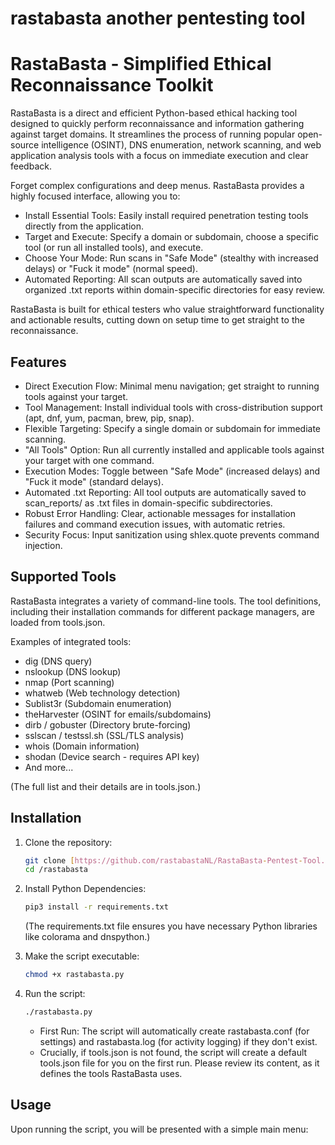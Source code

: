 # rastabasta another pentesting tool
# RastaBasta - Simplified Ethical Reconnaissance Toolkit

RastaBasta is a direct and efficient Python-based ethical hacking tool designed to quickly perform reconnaissance and information gathering against target domains. It streamlines the process of running popular open-source intelligence (OSINT), DNS enumeration, network scanning, and web application analysis tools with a focus on immediate execution and clear feedback.

Forget complex configurations and deep menus. RastaBasta provides a highly focused interface, allowing you to:

* Install Essential Tools: Easily install required penetration testing tools directly from the application.
* Target and Execute: Specify a domain or subdomain, choose a specific tool (or run all installed tools), and execute.
* Choose Your Mode: Run scans in "Safe Mode" (stealthy with increased delays) or "Fuck it mode" (normal speed).
* Automated Reporting: All scan outputs are automatically saved into organized .txt reports within domain-specific directories for easy review.

RastaBasta is built for ethical testers who value straightforward functionality and actionable results, cutting down on setup time to get straight to the reconnaissance.

## Features

* Direct Execution Flow: Minimal menu navigation; get straight to running tools against your target.
* Tool Management: Install individual tools with cross-distribution support (apt, dnf, yum, pacman, brew, pip, snap).
* Flexible Targeting: Specify a single domain or subdomain for immediate scanning.
* "All Tools" Option: Run all currently installed and applicable tools against your target with one command.
* Execution Modes: Toggle between "Safe Mode" (increased delays) and "Fuck it mode" (standard delays).
* Automated .txt Reporting: All tool outputs are automatically saved to scan_reports/ as .txt files in domain-specific subdirectories.
* Robust Error Handling: Clear, actionable messages for installation failures and command execution issues, with automatic retries.
* Security Focus: Input sanitization using shlex.quote prevents command injection.

## Supported Tools

RastaBasta integrates a variety of command-line tools. The tool definitions, including their installation commands for different package managers, are loaded from tools.json.

Examples of integrated tools:
* dig (DNS query)
* nslookup (DNS lookup)
* nmap (Port scanning)
* whatweb (Web technology detection)
* Sublist3r (Subdomain enumeration)
* theHarvester (OSINT for emails/subdomains)
* dirb / gobuster (Directory brute-forcing)
* sslscan / testssl.sh (SSL/TLS analysis)
* whois (Domain information)
* shodan (Device search - requires API key)
* And more...

(The full list and their details are in tools.json.)

## Installation

1.  Clone the repository:
    ```bash
    git clone [https://github.com/rastabastaNL/RastaBasta-Pentest-Tool.git](https://github.com/rastabastaNL/RastaBasta-Pentest-Tool.git) /rastabasta
    cd /rastabasta
    ```

2.  Install Python Dependencies:
    ```bash
    pip3 install -r requirements.txt
    ```
    (The requirements.txt file ensures you have necessary Python libraries like colorama and dnspython.)

3.  Make the script executable:
    ```bash
    chmod +x rastabasta.py
    ```

4.  Run the script:
    ```bash
    ./rastabasta.py
    ```
    * First Run: The script will automatically create rastabasta.conf (for settings) and rastabasta.log (for activity logging) if they don't exist.
    * Crucially, if tools.json is not found, the script will create a default tools.json file for you on the first run. Please review its content, as it defines the tools RastaBasta uses.

## Usage

Upon running the script, you will be presented with a simple main menu:

